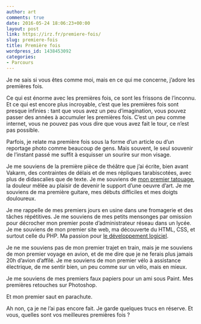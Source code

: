 ```yaml
---
author: art
comments: true
date: 2016-05-24 18:06:23+00:00
layout: post
link: https://irz.fr/premiere-fois/
slug: premiere-fois
title: Première fois
wordpress_id: 1438453092
categories:
- Parcours
---
```


Je ne sais si vous êtes comme moi, mais en ce qui me concerne, j’adore les premières fois.

Ce qui est énorme avec les premières fois, ce sont les frissons de l’inconnu. Et ce qui est encore plus incroyable, c’est que les premières fois sont presque infinies : tant que vous avez un peu d’imagination, vous pouvez passer des années à accumuler les premières fois. C’est un peu comme internet, vous ne pouvez pas vous dire que vous avez fait le tour, ce n’est pas possible.<!-- more -->

Parfois, je relate ma première fois sous la forme d’un article ou d’un reportage photo comme beaucoup de gens. Mais souvent, le seul souvenir de l’instant passé me suffit à esquisser un sourire sur mon visage.

Je me souviens de la première pièce de théâtre que j’ai écrite, bien avant Vakarm, des contraintes de délais et de mes répliques tarabiscotées, avec plus de didascalies que de texte. Je me souviens de [mon premier tatouage](http://irz.fr/mon-premier-tatouage/), la douleur mêlée au plaisir de devenir le support d’une oeuvre d’art. Je me souviens de ma première guitare, mes débuts difficiles et mes doigts douloureux.

Je me rappelle de mes premiers jours en usine dans une fromagerie et des tâches répétitives. Je me souviens de mes petits mensonges par omission pour décrocher mon premier poste d’administrateur réseau dans un lycée. Je me souviens de mon premier site web, ma découverte du HTML, CSS, et surtout celle du PHP. Ma passion pour [le développement logiciel](http://arthurlacoste.com).

Je ne me souviens pas de mon premier trajet en train, mais je me souviens de mon premier voyage en avion, et de me dire que je ne ferais plus jamais 20h d’avion d’affilé. Je me souviens de mon premier vélo à assistance électrique, de me sentir bien, un peu comme sur un vélo, mais en mieux.

Je me souviens de mes premiers faux papiers pour un ami sous Paint. Mes premières retouches sur Photoshop.

Et mon premier saut en parachute.

Ah non, ça je ne l’ai pas encore fait. Je garde quelques trucs en réserve. Et vous, quelles sont vos meilleures premières fois ?
